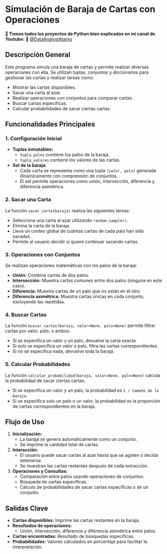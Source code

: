 ﻿
# Simulación de Baraja de Cartas con Operaciones

**📢 Tienes todos los proyectos de Python bien explicados en mi canal de Youtube:**
 🔗 [@DataAnalystAtares](https://www.youtube.com/@DataAnalystAtares)

## Descripción General

Este programa simula una baraja de cartas y permite realizar diversas operaciones con ella. Se utilizan tuplas, conjuntos y diccionarios para gestionar las cartas y realizar tareas como:

-   Mostrar las cartas disponibles.
-   Sacar una carta al azar.
-   Realizar operaciones con conjuntos para comparar cartas.
-   Buscar cartas específicas.
-   Calcular probabilidades de sacar ciertas cartas.

## Funcionalidades Principales

### 1. Configuración Inicial

-   **Tuplas inmutables:**
    -   `tupla_palos` contiene los palos de la baraja.
    -   `tupla_valores` contiene los valores de las cartas.
-   **Set de la baraja:**
    -   Cada carta se representa como una tupla `(valor, palo)` generada dinámicamente con comprensión de conjuntos.
    -   El set permite operaciones como unión, intersección, diferencia y diferencia asimétrica.

### 2. Sacar una Carta

La función `sacar_carta(baraja)` realiza las siguientes tareas:

-   Selecciona una carta al azar utilizando `random.sample()`.
-   Elimina la carta de la baraja.
-   Lleva un conteo global de cuántas cartas de cada palo han sido sacadas.
-   Permite al usuario decidir si quiere continuar sacando cartas.

### 3. Operaciones con Conjuntos

Se realizan operaciones matemáticas con los palos de la baraja:

-   **Unión:** Combina cartas de dos palos.
-   **Intersección:** Muestra cartas comunes entre dos palos (ninguna en este caso).
-   **Diferencia:** Muestra cartas de un palo que no están en el otro.
-   **Diferencia asimétrica:** Muestra cartas únicas en cada conjunto, excluyendo las repetidas.

### 4. Buscar Cartas

La función `buscar_cartas(baraja, valor=None, palo=None)` permite filtrar cartas por valor, palo, o ambos:

-   Si se especifica un valor y un palo, devuelve la carta exacta.
-   Si solo se especifica un valor o palo, filtra las cartas correspondientes.
-   Si no se especifica nada, devuelve toda la baraja.

### 5. Calcular Probabilidades

La función `calcular_probabilidad(baraja, valor=None, palo=None)` calcula la probabilidad de sacar ciertas cartas:

-   Si se especifica un valor y un palo, la probabilidad es `1 / tamaño de la baraja`.
-   Si se especifica solo un palo o un valor, la probabilidad es la proporción de cartas correspondientes en la baraja.

## Flujo de Uso

1.  **Inicialización:**
    -   La baraja se genera automáticamente como un conjunto.
    -   Se imprime la cantidad total de cartas.
2.  **Interacción:**
    -   El usuario puede sacar cartas al azar hasta que se agoten o decida detenerse.
    -   Se muestran las cartas restantes después de cada extracción.
3.  **Operaciones y Consultas:**
    -   Comparación entre palos usando operaciones de conjuntos.
    -   Búsqueda de cartas específicas.
    -   Cálculo de probabilidades de sacar cartas específicas o de un conjunto.

## Salidas Clave

-   **Cartas disponibles:** Imprime las cartas restantes en la baraja.
-   **Resultados de operaciones:**
    -   Unión, intersección, diferencia y diferencia asimétrica entre palos.
-   **Cartas encontradas:** Resultado de búsquedas específicas.
-   **Probabilidades:** Valores calculados en porcentaje para facilitar la interpretación.


